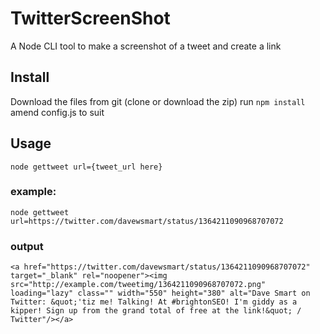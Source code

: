 # TwitterScreenShot
A Node CLI tool to make a screenshot of a tweet and create a link

## Install
Download the files from git (clone or download the zip)
run `npm install`
amend config.js to suit

## Usage
`node gettweet url={tweet_url here}`

### example:
`node gettweet url=https://twitter.com/davewsmart/status/1364211090968707072`
 ### output
 ```
<a href="https://twitter.com/davewsmart/status/1364211090968707072" target="_blank" rel="noopener"><img src="http://example.com/tweetimg/1364211090968707072.png" loading="lazy" class="" width="550" height="380" alt="Dave Smart on Twitter: &quot;'tiz me! Talking! At #brightonSEO! I'm giddy as a kipper! Sign up from the grand total of free at the link!&quot; / Twitter"/></a>
```